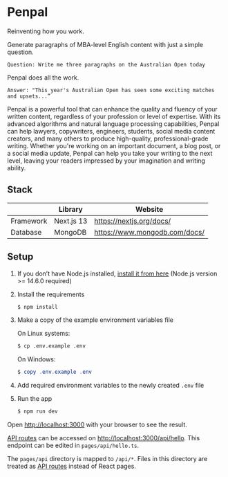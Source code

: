 # Penpal

Reinventing how you work.

Generate paragraphs of MBA-level English content with just a simple question.

```console
Question: Write me three paragraphs on the Australian Open today
```

Penpal does all the work.

```console
Answer: "This year's Australian Open has seen some exciting matches and upsets...”
```

Penpal is a powerful tool that can enhance the quality and fluency of your written content, regardless of your profession or level of expertise. With its advanced algorithms and natural language processing capabilities, Penpal can help lawyers, copywriters, engineers, students, social media content creators, and many others to produce high-quality, professional-grade writing. Whether you're working on an important document, a blog post, or a social media update, Penpal can help you take your writing to the next level, leaving your readers impressed by your imagination and writing ability.

## Stack

|           | Library    | Website                       |
| --------- | ---------- | ----------------------------- |
| Framework | Next.js 13 | https://nextjs.org/docs/      |
| Database  | MongoDB    | https://www.mongodb.com/docs/ |

## Setup

1. If you don’t have Node.js installed, [install it from here](https://nodejs.org/en/) (Node.js version >= 14.6.0 required)

2. Install the requirements

   ```bash
   $ npm install
   ```

3. Make a copy of the example environment variables file

   On Linux systems:

   ```bash
   $ cp .env.example .env
   ```

   On Windows:

   ```powershell
   $ copy .env.example .env
   ```

4. Add required environment variables to the newly created `.env` file

5. Run the app

   ```bash
   $ npm run dev
   ```

Open [http://localhost:3000](http://localhost:3000) with your browser to see the result.

[API routes](https://nextjs.org/docs/api-routes/introduction) can be accessed on [http://localhost:3000/api/hello](http://localhost:3000/api/...). This endpoint can be edited in `pages/api/hello.ts`.

The `pages/api` directory is mapped to `/api/*`. Files in this directory are treated as [API routes](https://nextjs.org/docs/api-routes/introduction) instead of React pages.
